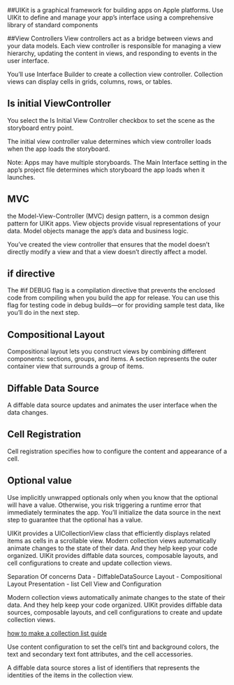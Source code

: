 



##UIKit is a graphical framework for building apps on Apple platforms. Use UIKit to define and manage your app’s interface using a comprehensive library of standard components

##View Controllers 
 View controllers act as a bridge between views and your data models. Each view controller is responsible for managing a view hierarchy, updating the content in views, and responding to events in the user interface.

You’ll use Interface Builder to create a collection view controller. Collection views can display cells in grids, columns, rows, or tables.

## Is initial ViewController
You select the Is Initial View Controller checkbox to set the scene as the storyboard entry point.

The initial view controller value determines which view controller loads when the app loads the storyboard.

Note:
Apps may have multiple storyboards. The Main Interface setting in the app’s project file determines which storyboard the app loads when it launches.


## MVC
the Model-View-Controller (MVC) design pattern, is a common design pattern for UIKit apps. View objects provide visual representations of your data. Model objects manage the app’s data and business logic.

You’ve created the view controller that ensures that the model doesn’t directly modify a view and that a view doesn’t directly affect a model.


## if directive 

The #if DEBUG flag is a compilation directive that prevents the enclosed code from compiling when you build the app for release. You can use this flag for testing code in debug builds—or for providing sample test data, like you’ll do in the next step.


## Compositional Layout 
Compositional layout lets you construct views by combining different components: sections, groups, and items. A section represents the outer container view that surrounds a group of items.

## Diffable Data Source 
A diffable data source updates and animates the user interface when the data changes.

## Cell Registration 
Cell registration specifies how to configure the content and appearance of a cell.

## Optional value 
Use implicitly unwrapped optionals only when you know that the optional will have a value. Otherwise, you risk triggering a runtime error that immediately terminates the app. You’ll initialize the data source in the next step to guarantee that the optional has a value.


UIKit provides a UICollectionView class that efficiently displays related items as cells in a scrollable view.
Modern collection views automatically animate changes to the state of their data. And they help keep your code organized. UIKit provides diffable data sources, composable layouts, and cell configurations to create and update collection views. 

Separation Of concerns 
Data - DiffableDataSource 
Layout - Compositional Layout 
Presentation - list Cell View and Configuration 

Modern collection views automatically animate changes to the state of their data. And they help keep your code organized. UIKit provides diffable data sources, composable layouts, and cell configurations to create and update collection views. 

[how to make a collection list guide](https://developer.apple.com/tutorials/app-dev-training/adopting-collection-views)


Use content configuration to set the cell’s tint and background colors, the text and secondary text font attributes, and the cell accessories.

A diffable data source stores a list of identifiers that represents the identities of the items in the collection view.


